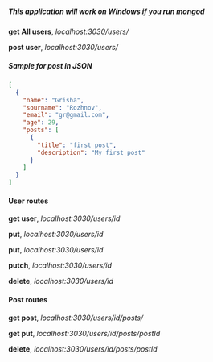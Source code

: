 ##### This application will work on Windows if you run mongod

**get All users**, *localhost:3030/users/*

**post user**, *localhost:3030/users/*

##### Sample for post in JSON

```json
[
  {
    "name": "Grisha",
    "sourname": "Rozhnov",
    "email": "gr@gmail.com",
    "age": 29,
    "posts": [
      {
        "title": "first post",
        "description": "My first post"
      }
    ]
  }
]
```
#### User routes

**get user**, *localhost:3030/users/id*

**put**,  *localhost:3030/users/id*

**put**,  *localhost:3030/users/id*

**putch**, *localhost:3030/users/id*

**delete**, *localhost:3030/users/id*

#### Post routes

**get post**,  *localhost:3030/users/id/posts/*

**get put**,  *localhost:3030/users/id/posts/postId*

**delete**,  *localhost:3030/users/id/posts/postId*


